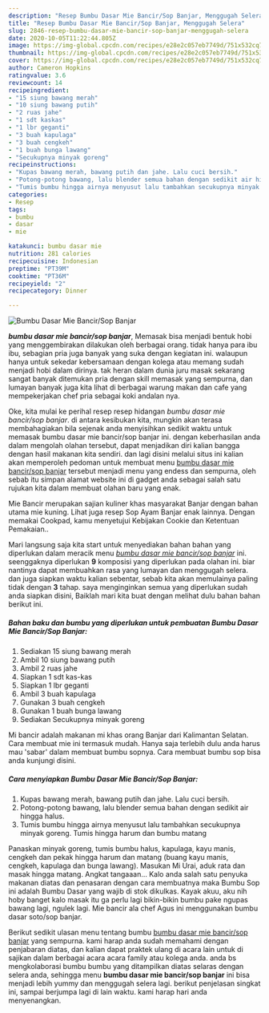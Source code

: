 ```yaml
---
description: "Resep Bumbu Dasar Mie Bancir/Sop Banjar, Menggugah Selera"
title: "Resep Bumbu Dasar Mie Bancir/Sop Banjar, Menggugah Selera"
slug: 2846-resep-bumbu-dasar-mie-bancir-sop-banjar-menggugah-selera
date: 2020-10-05T11:22:44.805Z
image: https://img-global.cpcdn.com/recipes/e28e2c057eb7749d/751x532cq70/bumbu-dasar-mie-bancirsop-banjar-foto-resep-utama.jpg
thumbnail: https://img-global.cpcdn.com/recipes/e28e2c057eb7749d/751x532cq70/bumbu-dasar-mie-bancirsop-banjar-foto-resep-utama.jpg
cover: https://img-global.cpcdn.com/recipes/e28e2c057eb7749d/751x532cq70/bumbu-dasar-mie-bancirsop-banjar-foto-resep-utama.jpg
author: Cameron Hopkins
ratingvalue: 3.6
reviewcount: 14
recipeingredient:
- "15 siung bawang merah"
- "10 siung bawang putih"
- "2 ruas jahe"
- "1 sdt kaskas"
- "1 lbr geganti"
- "3 buah kapulaga"
- "3 buah cengkeh"
- "1 buah bunga lawang"
- "Secukupnya minyak goreng"
recipeinstructions:
- "Kupas bawang merah, bawang putih dan jahe. Lalu cuci bersih."
- "Potong-potong bawang, lalu blender semua bahan dengan sedikit air hingga halus."
- "Tumis bumbu hingga airnya menyusut lalu tambahkan secukupnya minyak goreng. Tumis hingga harum dan bumbu matang"
categories:
- Resep
tags:
- bumbu
- dasar
- mie

katakunci: bumbu dasar mie 
nutrition: 281 calories
recipecuisine: Indonesian
preptime: "PT39M"
cooktime: "PT36M"
recipeyield: "2"
recipecategory: Dinner

---
```



![Bumbu Dasar Mie Bancir/Sop Banjar](https://img-global.cpcdn.com/recipes/e28e2c057eb7749d/751x532cq70/bumbu-dasar-mie-bancirsop-banjar-foto-resep-utama.jpg)

<b><i>bumbu dasar mie bancir/sop banjar</i></b>, Memasak bisa menjadi bentuk hobi yang menggembirakan dilakukan oleh berbagai orang. tidak hanya para ibu ibu, sebagian pria juga banyak yang suka dengan kegiatan ini. walaupun hanya untuk sekedar kebersamaan dengan kolega atau memang sudah menjadi hobi dalam dirinya. tak heran dalam dunia juru masak sekarang sangat banyak ditemukan pria dengan skill memasak yang sempurna, dan lumayan banyak juga kita lihat di berbagai warung makan dan cafe yang mempekerjakan chef pria sebagai koki andalan nya.

Oke, kita mulai ke perihal resep resep hidangan <i>bumbu dasar mie bancir/sop banjar</i>. di antara kesibukan kita, mungkin akan terasa membahagiakan bila sejenak anda menyisihkan sedikit waktu untuk memasak bumbu dasar mie bancir/sop banjar ini. dengan keberhasilan anda dalam mengolah olahan tersebut, dapat menjadikan diri kalian bangga dengan hasil makanan kita sendiri. dan lagi disini melalui situs ini kalian akan memperoleh pedoman untuk membuat menu <u>bumbu dasar mie bancir/sop banjar</u> tersebut menjadi menu yang endess dan sempurna, oleh sebab itu simpan alamat website ini di gadget anda sebagai salah satu rujukan kita dalam membuat olahan baru yang enak.

Mie Bancir merupakan sajian kuliner khas masyarakat Banjar dengan bahan utama mie kuning. Lihat juga resep Sop Ayam Banjar enak lainnya. Dengan memakai Cookpad, kamu menyetujui Kebijakan Cookie dan Ketentuan Pemakaian..


Mari langsung saja kita start untuk menyediakan bahan bahan yang diperlukan dalam meracik menu <u><i>bumbu dasar mie bancir/sop banjar</i></u> ini. seenggaknya diperlukan <b>9</b> komposisi yang diperlukan pada olahan ini. biar nantinya dapat membuahkan rasa yang lumayan dan menggugah selera. dan juga siapkan waktu kalian sebentar, sebab kita akan memulainya paling tidak dengan <b>3</b> tahap. saya menginginkan semua yang diperlukan sudah anda siapkan disini, Baiklah mari kita buat dengan melihat dulu bahan bahan berikut ini.

<!--inarticleads1-->

##### Bahan baku dan bumbu yang diperlukan untuk pembuatan Bumbu Dasar Mie Bancir/Sop Banjar:

1. Sediakan 15 siung bawang merah
1. Ambil 10 siung bawang putih
1. Ambil 2 ruas jahe
1. Siapkan 1 sdt kas-kas
1. Siapkan 1 lbr geganti
1. Ambil 3 buah kapulaga
1. Gunakan 3 buah cengkeh
1. Gunakan 1 buah bunga lawang
1. Sediakan Secukupnya minyak goreng


Mi bancir adalah makanan mi khas orang Banjar dari Kalimantan Selatan. Cara membuat mie ini termasuk mudah. Hanya saja terlebih dulu anda harus mau &#39;sabar&#39; dalam membuat bumbu sopnya. Cara membuat bumbu sop bisa anda kunjungi disini. 

<!--inarticleads2-->

##### Cara menyiapkan Bumbu Dasar Mie Bancir/Sop Banjar:

1. Kupas bawang merah, bawang putih dan jahe. Lalu cuci bersih.
1. Potong-potong bawang, lalu blender semua bahan dengan sedikit air hingga halus.
1. Tumis bumbu hingga airnya menyusut lalu tambahkan secukupnya minyak goreng. Tumis hingga harum dan bumbu matang


Panaskan minyak goreng, tumis bumbu halus, kapulaga, kayu manis, cengkeh dan pekak hingga harum dan matang (buang kayu manis, cengkeh, kapulaga dan bunga lawang). Masukan Mi Urai, aduk rata dan masak hingga matang. Angkat tangaaan… Kalo anda salah satu penyuka makanan diatas dan penasaran dengan cara membuatnya maka Bumbu Sop ini adalah Bumbu Dasar yang wajib di stok dikulkas. Kayak akuu, aku nih hoby banget kalo masak itu ga perlu lagi bikin-bikin bumbu pake ngupas bawang lagi, ngulek lagi. Mie bancir ala chef Agus ini menggunakan bumbu dasar soto/sop banjar. 

Berikut sedikit ulasan menu tentang bumbu <u>bumbu dasar mie bancir/sop banjar</u> yang sempurna. kami harap anda sudah memahami dengan penjabaran diatas, dan kalian dapat praktek ulang di acara lain untuk di sajikan dalam berbagai acara acara family atau kolega anda. anda bs mengkolaborasi bumbu bumbu yang ditampilkan diatas selaras dengan selera anda, sehingga menu <b>bumbu dasar mie bancir/sop banjar</b> ini bisa menjadi lebih yummy dan menggugah selera lagi. berikut penjelasan singkat ini, sampai berjumpa lagi di lain waktu. kami harap hari anda menyenangkan.

